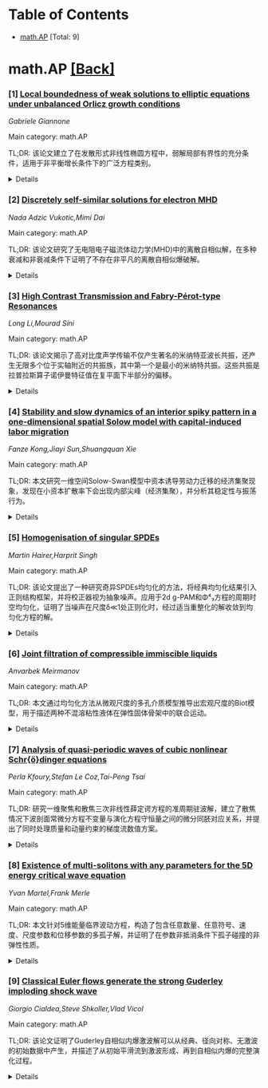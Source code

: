 <div id=toc></div>

# Table of Contents

- [math.AP](#math.AP) [Total: 9]


<div id='math.AP'></div>

# math.AP [[Back]](#toc)

### [1] [Local boundedness of weak solutions to elliptic equations under unbalanced Orlicz growth conditions](https://arxiv.org/abs/2510.18979)
*Gabriele Giannone*

Main category: math.AP

TL;DR: 该论文建立了在发散形式非线性椭圆方程中，弱解局部有界性的充分条件，适用于非平衡增长条件下的广泛方程类别。


<details>
  <summary>Details</summary>
Motivation: 研究在非平衡增长条件下，非线性椭圆方程弱解的局部有界性，扩展经典p,q-增长理论，适用于更广泛的非标准行为类别。

Method: 在非变分框架下进行分析，无需算子对称性或结构假设，通过不同的Young函数规定椭圆性和增长条件，构建Orlicz型设置。

Result: 建立了弱解局部有界性的充分条件，该理论能够包含并扩展经典的p,q-增长方程结果。

Conclusion: 提出的框架能够处理更广泛的非标准增长行为，为非线性椭圆方程在非平衡增长条件下的正则性理论提供了新的工具。

Abstract: We establish sufficient conditions for the local boundedness of weak
solutions to a broad class of nonlinear elliptic equations in divergence form,
under unbalanced growth conditions on the stress field. Our analysis is carried
out in a non-variational setting, with no symmetry or structural assumptions on
the operator. The ellipticity and growth are prescribed via distinct Young
functions, leading to a Orlicz-type setting that captures a wide class of
nonstandard behaviors. As a special case, the theory encompasses and extends
the classical results on equations with $p,q$-growth.

</details>


### [2] [Discretely self-similar solutions for electron MHD](https://arxiv.org/abs/2510.19000)
*Nada Adzic Vukotic,Mimi Dai*

Main category: math.AP

TL;DR: 该论文研究了无电阻电子磁流体动力学(MHD)中的离散自相似解，在多种衰减和非衰减条件下证明了不存在非平凡的离散自相似爆破解。


<details>
  <summary>Details</summary>
Motivation: 研究电子磁流体动力学中离散自相似解的存在性，特别是探讨在无电阻情况下是否存在非平凡的爆破解。

Method: 通过分析离散自相似解的性质，在多种衰减和非衰减条件下进行数学证明。

Result: 在研究的各种条件下，均未发现非平凡的离散自相似爆破解。

Conclusion: 无电阻电子磁流体动力学在多种条件下不存在非平凡的离散自相似爆破解。

Abstract: We study discretely self-similar solutions for the electron
magnetohydrodynamics (MHD) without resistivity. Under several different decay
and non-decay conditions, we show the absence of non-trivial discretely
self-similar blowup solutions.

</details>


### [3] [High Contrast Transmission and Fabry-Pérot-type Resonances](https://arxiv.org/abs/2510.19096)
*Long Li,Mourad Sini*

Main category: math.AP

TL;DR: 该论文揭示了高对比度声学传输不仅产生著名的米纳特亚波长共振，还产生无限多个位于实轴附近的共振族，其中第一个是最小的米纳特共振。这些共振是拉普拉斯算子诺伊曼特征值在复平面下半部分的偏移。


<details>
  <summary>Details</summary>
Motivation: 研究高对比度声学传输中除米纳特共振外的其他共振现象，探索这些共振的物理特性和潜在应用价值。

Method: 通过渐近展开分析共振族随对比系数的变化，在频域和谐波域分别研究相关哈密顿量的解析估计和散射场渐近行为，在时域分析微谐振器的大时间尺度行为。

Result: 发现无限共振族的存在，推导了共振的二级渐近展开，建立了频域和时域的统一分析框架，揭示了在法布里-珀罗共振附近微谐振器表现出显著各向异性。

Conclusion: 高对比度声学传输产生无限共振族，这些共振可用于设计各向异性超材料，为从简单单微谐振器配置设计复杂材料特性开辟了新途径。

Abstract: It is well known, in the acoustic model, that highly contrasting transmission
leads to the so-called Minnaert subwavelength resonance. In this work, we show
that such highly contrasting transmissions create not only one resonance but a
family of infinite resonances located near the real axis where the first one
(i.e. the smallest) is indeed the Minnaert one. This family of resonances are
the shifts (in the lower complex plan) of the Neumann eigenvalues of the
Laplacian. The well known Minneart resonance is nothing but the shift of the
trivial (zero) Neumann eigenvalue of the bubble. These resonances, other than
the Minnaert ones, are Fabry-P\'erot-type resonances as the generated total
fields, in the bubble, are dominated by a linear combination of the Neumann
eigenfunctions which, in particular, might create interferences. In addition,
we establish the following properties.
  1. We derive the asymptotic expansions, at the second order, of this family
of resonances in terms of the contrasting coefficient.
  2. In the time-harmonic regime, we derive the resolvent estimates of the
related Hamiltonian and the asymptotics of scattered fields that are uniform in
the whole space, highlighting the contributions from this sequence of
resonances.
  3. In the time domain regime, we derive the time behavior of the acoustic
microresonator at large time-scales inversely proportional to powers of
microresonator's radius.
  4. The analysis shows that near Fabry-P\'erot resonances, the mircoresonator
exhibits pronounced anisotropy. We believe that such a feature may pave the way
for designing anisotropic metamaterials from simple configurations of a single
microresonator.

</details>


### [4] [Stability and slow dynamics of an interior spiky pattern in a one-dimensional spatial Solow model with capital-induced labor migration](https://arxiv.org/abs/2510.19204)
*Fanze Kong,Jiayi Sun,Shuangquan Xie*

Main category: math.AP

TL;DR: 本文研究一维空间Solow-Swan模型中资本诱导劳动力迁移的经济集聚现象，发现在小资本扩散率下会出现内部尖峰（经济集聚），并分析其稳定性与振荡行为。


<details>
  <summary>Details</summary>
Motivation: 研究经济集聚现象的形成机制，这种集聚是驱动城市化、劳动力迁移、生产率增长和资源配置空间模式的基本机制。

Method: 构建内部尖峰准平衡态，使用混合渐近和数值方法进行线性稳定性分析，推导微分代数系统描述准平衡态的缓慢漂移运动。

Result: 单个内部尖峰在小反应时间常数下保持稳定，但在常数足够大时会发生Hopf分岔，导致尖峰高度振荡（经济波动）。

Conclusion: 通过理论分析和数值模拟揭示了经济集聚的稳定性条件、振荡行为以及核心-边缘结构的缓慢漂移动态。

Abstract: One of the most significant findings in the study of spatial Solow-Swan
models is the emergence of economic agglomeration, in which economic activities
concentrate in specific regions. Such agglomeration provides a fundamental
mechanism driving the spatial patterns of urbanization, labor migration,
productivity growth, and resource allocation. In this paper, we consider the
one-dimensional spatial Solow-Swan model with capital-induced labor migration,
which captures the dynamic interaction between labor and capital through
migration and accumulation. Focusing on the regime of sufficiently small
capital diffusivity, we first construct an interior spike (spiky economic
agglomeration) quasi-equilibrium. Next, we perform the linear stability of the
corresponding spike equilibrium by using a hybrid asymptotic and numerical
method. We show that a single interior spike remains stable for small
reaction-time constants but undergoes a Hopf bifurcation when the constant is
sufficiently large, leading to oscillations in spike height (economic
fluctuation). Finally, we derive a differential-algebraic system to capture the
slow drift motion of quasi-equilibrium (core-periphery shift). Numerical
simulations are carried out to support our theoretical studies and reveal some
intriguing yet unexplained dynamics.

</details>


### [5] [Homogenisation of singular SPDEs](https://arxiv.org/abs/2510.19339)
*Martin Hairer,Harprit Singh*

Main category: math.AP

TL;DR: 该论文提出了一种研究奇异SPDEs均匀化的方法，将经典均匀化结果引入正则结构框架，并将校正器视为抽象噪声。应用于2d g-PAM和Φ⁴₃方程的周期时空均匀化，证明了当噪声在尺度δ≪1处正则化时，经过适当重整化的解收敛到均匀化方程的解。


<details>
  <summary>Details</summary>
Motivation: 研究一类奇异随机偏微分方程的均匀化问题，特别是当系数场具有快速振荡特性时，如何将经典均匀化理论与正则结构框架相结合。

Method: 基于正则结构框架，将均匀化理论中的校正器视为抽象噪声，重写SPDE模型。通过分析无界发散项的结构，将其分解为小尺度项和大尺度项，并引入额外的重整化常数来处理介观尺度振荡和共振效应。

Result: 建立了2d g-PAM和Φ⁴₃方程的周期时空均匀化结果，证明了当(ε,δ)→0时，经过重整化的解收敛到对应均匀化方程的解。发现了发散项可以分解为小尺度项和大尺度项的结构特征。

Conclusion: 该方法成功将经典均匀化理论整合到正则结构框架中，为处理具有振荡系数的奇异SPDEs提供了有效的分析工具，并揭示了在联合极限下需要额外重整化常数的重要性。

Abstract: We introduce an approach to study homogenisation of a large class of singular
SPDEs of the form $$ \partial_t u_\varepsilon - \nabla\cdot
{A}(x/\varepsilon,t/\varepsilon^2) \nabla u_\varepsilon = F(x/\varepsilon ,
t/\varepsilon^2, u_\varepsilon , \nabla u_\varepsilon , \xi ) $$ which is based
on the idea of importing (classical) homogenisation results into the framework
of regularity structures and the insight that one can rewrite the SPDE under
consideration in terms of a model, where the correctors (from homogenisation
theory) are seen as further `abstract noises'.
  As applications, we establish periodic space-time homogenisation results for
oscillatory generalisations of the 2d g-PAM and $\Phi^4_3$ equation proving
that when the noise is regularised at scale $\delta\ll 1$ solutions to the
equation with coefficient field ${A}(x/\varepsilon,t/\varepsilon^2)$, when
appropriately renormalised, converge to solutions to the corresponding
homogenised equation along any sequence $(\varepsilon,\delta)\to 0$. We make
the observation that the unbounded divergences can be written as sums of two
types of terms: `small scale' terms, the spatial dependence of which is an
explicit local function of the coefficient field and `large scale' terms, which
for logarithmic divergences are explicit involving the homogenised matrix and
correctors. Furthermore, in order to recover the same solution to the
corresponding homogenised equation along any joint limit $(\varepsilon,
\delta)\to 0$ one has to subtract additional bounded renormalisation constants
which appear due to oscillations at mesoscopic scales, as well as due to
resonances between the coefficient field and the oscillations in the
nonlinearity.

</details>


### [6] [Joint filtration of compressible immiscible liquids](https://arxiv.org/abs/2510.19502)
*Anvarbek Meirmanov*

Main category: math.AP

TL;DR: 本文通过均匀化方法从微观尺度的多孔介质模型推导出宏观尺度的Biot模型，用于描述两种不混溶粘性液体在弹性固体骨架中的联合运动。


<details>
  <summary>Details</summary>
Motivation: 研究多孔介质中两种不混溶粘性液体与固体骨架的耦合运动问题，旨在从微观尺度模型推导出宏观尺度的有效模型。

Method: 首先在微观尺度建立模型A^ε（包含固体骨架的Lame方程和液体组分的Stokes方程），然后通过均匀化方法从近似模型B^ε推导出宏观尺度的Biot模型。

Result: 成功推导出描述两种弱粘性不混溶流体在弹性固体骨架中宏观运动的Biot模型。

Conclusion: 通过均匀化方法可以有效地从微观多孔介质模型过渡到宏观连续介质模型，为多相流体在弹性多孔介质中的运动提供了理论框架。

Abstract: We consider initial boundary value problems arising in mathematical models
for joint motion of two immiscible viscous liquids in a pore space of the solid
skeleton. First, we consider this physical process at the microscopic level
(the pore size $\varepsilon$ is approximately 5-20 microns) governed by the
model $\textbf{A}^{\varepsilon}$, consisting of Lame equations for the solid
skeleton and the Stokes equations for the liquid components.
  Next, assuming the existence of a weak solution to the corresponding initial
boundary value problem at the microscopic level for the model the
$\textbf{B}^{\varepsilon}$, that approximate the model
$\textbf{A}^{\varepsilon}$, and using the homogenization procedure we derive
the Biot's model describing the physical process in consideration at the
macroscopic level for two weakly viscous immiscible fluids in the elastic solid
skeleton at the macroscopic level.

</details>


### [7] [Analysis of quasi-periodic waves of cubic nonlinear Schr{ö}dinger equations](https://arxiv.org/abs/2510.19524)
*Perla Kfoury,Stefan Le Coz,Tai-Peng Tsai*

Main category: math.AP

TL;DR: 研究一维聚焦和散焦三次非线性薛定谔方程的准周期驻波解，建立了散焦情况下波剖面常微分方程不变量与演化方程守恒量之间的微分同胚对应关系，并提出了同时处理质量和动量约束的梯度流数值方案。


<details>
  <summary>Details</summary>
Motivation: 研究非线性薛定谔方程的准周期驻波解，旨在建立波剖面ODE不变量与演化方程守恒量之间的数学对应关系，并开发有效的数值计算方法。

Method: 引入基于梯度流方法的数值方案，在每一步进行离散重整化，同时处理质量和动量约束。通过最小化固定质量和动量下的能量来计算极小值。

Result: 在数值实验中观察到，波剖面ODE的给定解也是对应质量和动量下能量的极小值。建立了散焦情况下不变量与守恒量之间的微分同胚对应。

Conclusion: 成功建立了散焦情况下波剖面不变量与演化守恒量之间的数学对应关系，并开发了有效的数值计算方案，验证了理论结果与数值实验的一致性。

Abstract: We study the quasi-periodic standing wave solutions of the focusing and
defocusing cubic nonlinear Schr{\"o}dinger equations in dimension one. In the
defocusing case, we establish a diffeomorphic correspondence between the
invariants of the ordinary differential equation of the wave profiles and the
conserved quantities of the evolution equation. We introduce a numerical scheme
to compute the minimizers of the energy at fixed mass and momentum for both
focusing and defocusing cases. The scheme is based on a gradient flow approach
with discrete renormalization at each time step. The novelty of our scheme is
that the renormalization step deals at the same time with the mass and the
momentum constraints. In numerical experiments, we observe that a given
solution of the profile ordinary differential equation is also a minimizer of
the energy at corresponding mass and momentum.

</details>


### [8] [Existence of multi-solitons with any parameters for the 5D energy critical wave equation](https://arxiv.org/abs/2510.19609)
*Yvan Martel,Frank Merle*

Main category: math.AP

TL;DR: 本文针对5维能量临界波动方程，构造了包含任意数量、任意符号、速度、尺度参数和位移参数的多孤子解，并证明了在参数非抵消条件下孤子碰撞的非弹性性质。


<details>
  <summary>Details</summary>
Motivation: 重新审视基于单向方法的多孤子构造，充分考虑空间维度和孤子任意方向运动的可能性，以构建更一般的多孤子解。

Method: 采用改进的多孤子构造方法，克服了传统单向方法的局限性，能够处理任意方向和参数配置的孤子。

Result: 成功构造了5维能量临界波动方程的通用多孤子解，并证明了在非抵消参数条件下孤子碰撞的非弹性性质。

Conclusion: 该研究为高维波动方程的多孤子动力学提供了更完整的理论框架，揭示了孤子碰撞的不可逆特性。

Abstract: For the focusing, energy critical wave equation in dimension 5, we construct
multi-solitons with any number of solitons, any choice of signs, speeds,
scaling parameters and translation parameters. This requires to revisit in
depth previous constructions of multi-solitons based on a unidirectional
approach, to fully take into account the dimension of the space and the
possibility for solitons to move in any direction.
  Then, as a consequence of this more general construction and of the arguments
developed in a previous article, the inelastic nature of any collision of
solitons is proved under a non-cancellation assumption on the parameters.

</details>


### [9] [Classical Euler flows generate the strong Guderley imploding shock wave](https://arxiv.org/abs/2510.19688)
*Giorgio Cialdea,Steve Shkoller,Vlad Vicol*

Main category: math.AP

TL;DR: 该论文证明了Guderley自相似内爆激波解可以从经典、径向对称、无激波的初始数据中产生，并描述了从初始平滑流到激波形成、再到自相似内爆的完整演化过程。


<details>
  <summary>Details</summary>
Motivation: 研究可压缩欧拉方程中激波如何从平滑初始条件自发形成，并验证Guderley自相似内爆激波解的实际可实现性。

Method: 通过分析径向对称的经典无激波初始数据，研究其在欧拉方程下的演化，追踪从平滑流到激波形成、再到自相似内爆的完整过程。

Result: 证明了存在从平滑初始条件演化到Guderley自相似内爆激波解的唯一全局解，包括激波形成、强度增长、自相似匹配和中心内爆等关键阶段。

Conclusion: Guderley自相似内爆激波解确实可以从经典平滑初始条件中自然产生，为激波形成的数学理论提供了重要支撑。

Abstract: We prove that Guderley's self-similar imploding shock solution for the
compressible Euler equations with ideal--gas law ($\gamma>1$) arises from
classical, radially symmetric, shock--free data. For such data prescribed at
initial time $\mathrm{T_{in}} < 0$, we prove that the flow remains smooth up to
a first singular time $t=\mathrm{T}_* \in (\mathrm{T_{in}}, 0)$, where a
preshock forms with a $C^{1/3}$ cusp in the fast acoustic variable. From this
preshock a unique, initially weak, regular shock is born, whose strength can be
made arbitrarily large on a controlled time interval; the front then deforms
onto the Guderley shock and implodes at the origin at the collapse time $t=0$.
There exists a matching time $t=\mathrm{T_{fin}} \in (\mathrm{T}_*,0)$ such
that on $[\mathrm{T_{fin}},0)$ the solution coincides exactly with the
classical Guderley self--similar profile, and at $t=\mathrm{T_{fin}}$ the shock
trajectory matches the self--similar front to all orders. As $t \to 0^-$, the
Euler solution implodes at the center, and continues for $t>0$ as a reflected
blast wave, providing a global-in-time unique Euler solution which evolves from
regular initial conditions.

</details>
